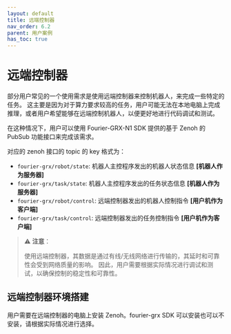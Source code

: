 ```yaml
---
layout: default
title: 远端控制器
nav_order: 6.2
parent: 用户案例
has_toc: true
---
```


# 远端控制器

部分用户常见的一个使用需求是使用远端控制器来控制机器人，来完成一些特定的任务。
这主要是因为对于算力要求较高的任务，用户可能无法在本地电脑上完成推理，或者用户希望能够在远端控制机器人，以便更好地进行代码调试和测试。

在这种情况下，用户可以使用 Fourier-GRX-N1 SDK 提供的基于 Zenoh 的 PubSub 功能接口来完成该需求。

对应的 zenoh 接口的 topic 的 key 格式为：

- `fourier-grx/robot/state`: 机器人主控程序发出的机器人状态信息 **[机器人作为服务器]**
- `fourier-grx/task/state`: 机器人主控程序发出的任务状态信息 **[机器人作为服务器]**
- `fourier-grx/robot/control`: 远端控制器发出的机器人控制指令 **[用户机作为客户端]**
- `fourier-grx/task/control`: 远端控制器发出的任务控制指令 **[用户机作为客户端]**

> ⚠️ **注意**：
> 
> 使用远端控制器，其数据是通过有线/无线网络进行传输的，其延时和可靠性会受到网络质量的影响。
> 因此，用户需要根据实际情况进行调试和测试，以确保控制的稳定性和可靠性。

## 远端控制器环境搭建

用户需要在远端控制器的电脑上安装 Zenoh。fourier-grx SDK 可以安装也可以不安装，请根据实际情况进行选择。

